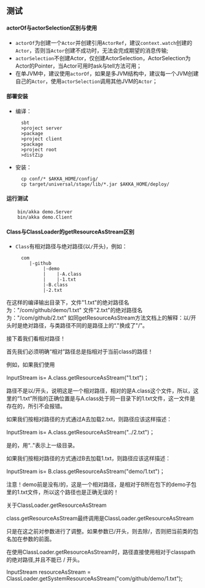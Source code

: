 ## 测试


#### actorOf与actorSelection区别与使用
+ `actorOf`为创建一个`Actor`并创建引用`ActorRef`，建议`context.watch`创建的`Actor`，否则当`Actor`创建不成功时，无法会完成期望的消息传输;
+ `actorSelection`不创建Actor，仅创建ActorSelection，ActorSelection为Actor的Pointer，当Actor可用时ask与tell方法可用；
+ 在单JVM中，建议使用`actorOf`，如果是多JVM结构中，建议每一个JVM创建自己的`Actor`，使用`actorSelection`调用其他JVM的`Actor`；

#### 部署安装
+ 编译：
        
        sbt
        >project server
        >package
        >project client
        >package
        >project root
        >distZip
        
+ 安装： 
        
        cp conf/* $AKKA_HOME/config/
        cp target/universal/stage/lib/*.jar $AKKA_HOME/deploy/
             
#### 运行测试

        bin/akka demo.Server
        bin/akka demo.Client           

#### Class与ClassLoader的getResourceAsStream区别
+ `Class`有相对路径与绝对路径(以`/`开头)，例如：

        com
           |-github
                |-demo
                |    |-A.class
                |    |-1.txt
                |-B.class
                |-2.txt


在这样的编译输出目录下，文件"1.txt"的绝对路径名为："/com/github/demo/1.txt" 文件"2.txt"的绝对路径名为："/com/github/2.txt" 
如同getResourceAsStream方法文档上的解释：以/开头时是绝对路径，与类路径不同的是路径上的“."换成了"/"。

接下着我们看相对路径！

首先我们必须明确“相对”路径总是指相对于当前class的路径！

例如，如果我们使用

InputStream is= A.class.getResourceAsStream("1.txt")；

路径不是以/开头，说明这是一个相对路径，相对的是A.class这个文件，所以，这里的“1.txt”所指的正确位置是与A.class处于同一目录下的1.txt文件，这一文件是存在的，所引不会报错。

如果我们按相对路径的方式通过A去加载2.txt，则路径应该这样描述：

InputStream is= A.class.getResourceAsStream("../2.txt")；   

是的，用“.."表示上一级目录。

如果我们按相对路径的方式通过B去加载1.txt，则路径应该这样描述：   

InputStream is= B.class.getResourceAsStream("demo/1.txt")；   

注意！demo前是没有/的，这是一个相对路径，是相对于B所在包下的demo子包里的1.txt文件，所以这个路径也是正确无误的！

关于ClassLoader.getResourceAsStream

class.getResourceAsStream最终调用是ClassLoader.getResourceAsStream

只是在这之前对参数进行了调整。如果参数已/开头，则去除/，否则把当前类的包名加在参数的前面。

在使用ClassLoader.getResourceAsStream时，路径直接使用相对于classpath的绝对路径,并且不能已 / 开头。

InputStream resourceAsStream = ClassLoader.getSystemResourceAsStream("com/github/demo/1.txt");
